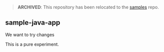 > **ARCHIVED**: This repository has been relocated to the [samples](https://github.com/buildpack/samples/) repo.

## sample-java-app

We want to try changes


This is a pure experiment.